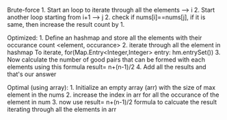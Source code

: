 Brute-force
    1. Start an loop to iterate through all the elements --> i
    2. Start another loop starting from i+1 --> j
    2. check if nums[i]==nums[j], if it is same, then increase the result count by 1.

Optimized:
    1. Define an hashmap and store all the elements with their occurance count <element, occurance>
    2. iterate through all the element in hashmap
        To iterate,
        for(Map.Entry<Integer,Integer> entry: hm.entrySet())
    3. Now calculate the number of good pairs that can be formed with each elements using this formula
        result= n+(n-1)/2
    4. Add all the results and that's our answer

Optimal (using array):
    1. Initialize an empty array (arr) with the size of max element in the nums
    2. increase the index in arr for all the occurance of the element in num
    3. now use result= n+(n-1)/2 formula to calcuate the result iterating through all the elements in arr